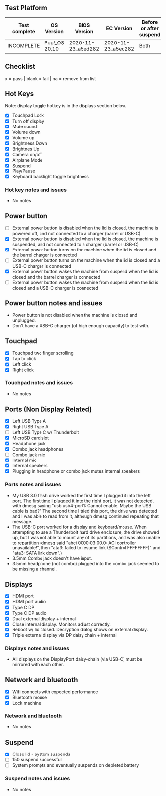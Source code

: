 ## Test Platform

| Test complete | OS Version     | BIOS Version       | EC Version         | Before or after suspend |
| ------------- | -------------- | ------------------ | ------------------ | ----------------------- |
| INCOMPLETE    | Pop!\_OS 20.10 | 2020-11-23_a5ed282 | 2020-11-23_a5ed282 | Both                    |

## Checklist
x = pass | blank = fail | na = remove from list

## Hot Keys

Note: display toggle hotkey is in the displays section below.

- [X] Touchpad Lock
- [X] Turn off display
- [X] Mute sound
- [X] Volume down
- [X] Volume up
- [X] Brightness Down
- [X] Brightnes Up
- [X] Camera on/off
- [X] Airplane Mode
- [X] Suspend
- [X] Play/Pause
- [X] Keyboard backlight toggle brightness

### Hot key notes and issues

- No notes

## Power button

- [ ] External power button is disabled when the lid is closed, the machine is powered off, and not connected to a charger (barrel or USB-C)
- [X] External power button is disabled when the lid is closed, the machine is suspended, and not connected to a charger (barrel or USB-C)
- [X] External power button turns on the machine when the lid is closed and the barrel charger is connected
- [ ] External power button turns on the machine when the lid is closed and a USB-C charger is connected
- [X] External power button wakes the machine from suspend when the lid is closed and the barrel charger is connected
- [ ] External power button wakes the machine from suspend when the lid is closed and a USB-C charger is connected

## Power button notes and issues

- Power button is not disabled when the machine is closed and unplugged.
- Don't have a USB-C charger (of high enough capacity) to test with.

## Touchpad

- [X] Touchpad two finger scrolling 
- [X] Tap to click
- [X] Left click
- [X] Right click

### Touchpad notes and issues

- No notes

## Ports (Non Display Related)

- [X] Left USB Type A
- [X] Right USB Type A
- [ ] Left USB Type C w/ Thunderbolt
- [X] MicroSD card slot
- [X] Headphone jack
- [X] Combo jack headphones
- [ ] Combo jack mic
- [X] Internal mic
- [X] Internal speakers
- [X] Plugging in headphone or combo jack mutes internal speakers

### Ports notes and issues

- My USB 3.0 flash drive worked the first time I plugged it into the left port. The first time I plugged it into the right port, it was not detected, with dmesg saying "usb usb4-port1: Cannot enable. Maybe the USB cable is bad?" The second time I tried this port, the drive was detected and I was able to read from it, although dmesg continued repeating that message.
- The USB-C port worked for a display and keyboard/mouse. When attempting to use a Thunderbolt hard drive enclosure, the drive showed up, but I was not able to mount any of its partitions, and was also unable to repartition (dmesg said "ahci 0000:03:00.0: ACI controller unavailable!", then "ata3: failed to resume link (SControl FFFFFFFF)" and "ata3: SATA link down".)
- 3.5mm Combo jack doesn't have input.
- 3.5mm headphone (not combo) plugged into the combo jack seemed to be missing a channel.

## Displays

- [X] HDMI port
- [X] HDMI port audio
- [X] Type C DP
- [X] Type C DP audio
- [X] Dual external display + internal
- [X] Close internal display. Monitors adjust correctly.
- [X] Reboot w/ lid closed. Decryption dialog shows on external display.
- [X] Triple external display via DP daisy chain + internal

### Displays notes and issues

- All displays on the DisplayPort daisy-chain (via USB-C) must be mirrored with each other.

## Network and bluetooth

- [X] Wifi connects with expected performance
- [X] Bluetooth mouse
- [X] Lock machine

### Network and bluetooth

- No notes

## Suspend

- [X] Close lid - system suspends
- [ ] 150 suspend successful
- [ ] System prompts and eventually suspends on depleted battery

### Suspend notes and issues

- No notes

